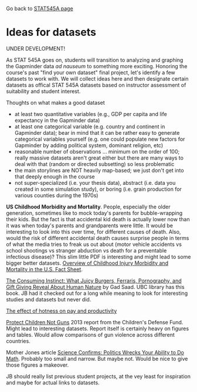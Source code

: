 Go back to [STAT545A page](current.html)

Ideas for datasets
========================================================

UNDER DEVELOPMENT!

As STAT 545A goes on, students will transition to analyzing and graphing the Gapminder data *ad nauseum* to something more exciting. Honoring the course's past "find your own dataset" final project, let's identify a few datasets to work with. We will collect ideas here and then designate certain datasets as offical STAT 545A datasets based on instructor assessment of suitability and student interest.

Thoughts on what makes a good dataset

  * at least two quantitative variables (e.g., GDP per capita and life expectancy in the Gapminder data)
  * at least one categorical variable (e.g. country and continent in Gapminder data); bear in mind that it can be rather easy to generate categorical variables yourself (e.g. one could populate new factors for Gapminder by adding political system, dominant religion, etc)
  * reasonable number of observations ... minimum on the order of 100; really massive datasets aren't great either but there are many ways to deal with that (random or directed subsetting) so less problematic
  * the main storylines are NOT heavily map-based; we just don't get into that deeply enough in the course
  * not super-specialized (i.e. your thesis data), abstract (i.e. data you created in some simulation study), or boring (i.e. grain production for various counties during the 1970s)


__US Childhood Morbidity and Mortality__. People, especially the older generation, sometimes like to mock today's parents for bubble-wrapping their kids. But the fact is that accidental kid death is actually lower now than it was when today's parents and grandparents were little. It would be interesting to look into this over time, for different causes of death. Also, would the risk of different accidental death causes surprise people in terms of what the media tries to freak us out about (motor vehicle accidents vs school shootings vs stranger abduction vs death for a preventable infectious disease)? This slim little PDF is interesting and might lead to some bigger better datasets. [Overview of Childhood Injury Morbidity and Mortality in the U.S. Fact Sheet](http://www.safekids.org/fact-sheet/overview-childhood-injury-morbidity-and-mortality-us-fact-sheet-pdf).

[The Consuming Instinct: What Juicy Burgers, Ferraris, Pornography, and Gift Giving Reveal About Human Nature](http://www.amazon.com/gp/product/1616144297/ref=as_li_ss_tl?ie=UTF8&tag=spacforrent-20&linkCode=as2&camp=1789&creative=390957&creativeASIN=1616144297) by Gad Saad. UBC library has this book. JB had it checked out for a long while meaning to look for interesting studies and datasets but never did.

[The effect of hotness on pay and productivity](http://www1.carleton.ca/economics/ccms/wp-content/ccms-files/cep10-07.pdf)

[Protect Children Not Guns](http://www.childrensdefense.org/child-research-data-publications/data/protect-children-not-guns-2013.html) 2013 report from the Children's Defense Fund. Might lead to interesting datasets. Report itself is certainly heavy on figures and tables. Would allow comparisons of gun violence across different countries.

Mother Jones article [Science Confirms: Politics Wrecks Your Ability to Do Math](http://www.motherjones.com/politics/2013/09/new-study-politics-makes-you-innumerate). Probably too small and narrow. But maybe not. Would be nice to give those figures a makeover.

JB should really list previous student projects, at the vey least for inspiration and maybe for actual links to datasets.

